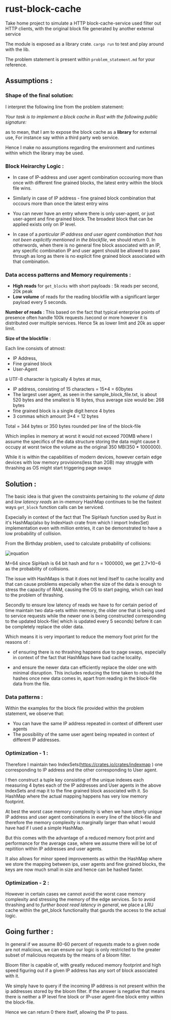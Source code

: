 # rust-block-cache
Take home project to simulate a HTTP block-cache-service used filter out HTTP clients, with the original block file generated by another external service

The module is exposed as a library crate. 
`cargo run` to test and play around with the lib.

The problem statement is present within `problem_statement.md` for your reference.


## Assumptions :

### Shape of the final solution:

I interpret the following line from the problem statement:

 *Your task is to implement a block cache in Rust with the following public
signature:* 

as to mean, that I am to expose the block cache as a **library** for external use, For instance say within a third party web service.

Hence I make no assumptions regarding the environment and runtimes within which the library may be used.

### Block Heirarchy Logic :

* In case of IP-address and user agent combination occouring more than once with different fine grained blocks, the latest entry within the block file wins.

* Similarly in case of IP address - fine grained block combination that occours more than once the latest entry wins

* You can never have an entry where there is only user-agent, or just user-agent and fine grained block. The broadest block that can be applied exists only on IP level.

* In case of a *particular IP address and user agent combination that has not been explicitly mentioned in the blockfile*, we should return 0. In otherwords, when there is no general fine block associated with an IP, any specific combination IP and user agent should be allowed to pass through as long as there is no explicit fine grained block associated with that combination.

### Data access patterns and Memory requirements :

* **High reads** for ```get_blocks``` with short payloads  : 5k reads per second, 20k peak
* **Low volume** of reads for the reading blockfile with a significant larger payload every 5 seconds.

**Number of reads** : This based on the fact that typical enterprise points of presence often handle 100k requests /second or more however it is distributed over multiple services. Hence 5k as lower limit and 20k as upper limit.

**Size of the blockfile** :

Each line consists of atmost:
* IP Address,
* Fine grained block
* User-Agent

a UTF-8 character is typically 4 bytes at max, 

* IP address, consisting of 15 characters = 15*4 = 60bytes
* The largest user agent, as seen in the sample_block_file.txt, is about 520 bytes and the smallest is 16 bytes, thus average size would be: 268 bytes
* fine grained block is a single digit hence 4 bytes
* 3 commas which amount 3*4 = 12 bytes

Total = 344 bytes or 350 bytes rounded per line of the block-file

Which implies in memory at worst it would not exceed 700MB where I assume the specifics of the data structure storing the data might cause it occupy at worst twice the volume as the original 350 MB(350 * 1000000). 

While it is within the capabilities of modern devices, however certain edge devices with low memory provisions(less than 2GB) may struggle with thrashing as OS might start triggering page swaps



## Solution : 

The basic idea is that given the constraints pertaining to *the volume of data* and *low latency reads* an in-memory HashMap continues to be the fastest ways `get_block` function calls can be serviced. 

Expecially in context of the fact that The SipHash function used by Rust in it's HashMap(also by IndexHash crate from which I import IndexSet) implementation even with million entries, it can be demonstrated to have a low probability of collision.

From the Birthday problem, used to calculate probability of collisions:

![equation](https://latex.codecogs.com/svg.latex?P(\text{collision})%20\approx%201%20-%20e^{-\frac{n(n-1)}{2M}})


M=64 since SipHash is 64 bit hash and for n = 1000000, we get 2.7×10−6 as the probability of collisions.

The issue with HashMaps is that it does not lend itself to cache locality and that can cause problems especially when the size of the data is enough to stress the capacity of RAM, causing the OS to start paging, which can lead to the problem of thrashing.

Secondly to ensure low latency of reads we have to for certain period of time maintain two data-sets within memory, the older one that is being used to service requests while the newer one is being constructed corresponding to the updated block-file( which is updated every 5 seconds) before it can be completely replace the older data.

Which means it is very important to reduce the memory foot print for the reasons of :

* of ensuring there is no thrashing happens due to page swaps, especially in context of the fact that HashMaps have bad cache locality.

* and ensure the newer data can efficiently replace the older one with minimal disruption. This includes reducing the time taken to rebuild the hashes once new data comes in, apart from reading in the block-file data from the file.


### Data patterns :

Within the examples for the block file provided within the problem statement, we observe that:

* You can have the same IP address repeated in context of different user agents
* The possibility of the same user agent being repeated in context of different IP addresses.


### Optimization - 1 : 

Therefore I maintain two IndexSets(https://crates.io/crates/indexmap ) one corresponding to IP address and the other corresponding to User agent.

I then construct a tuple key consisting of the unique indexes each measuring 4 bytes each of the IP addresses and User agents in the above IndexSets and map it to the fine grained block associated with it. So HashMap where the actual mapping happens has very low memory footprint.

At best the worst case memory complexity is when we have utterly unique IP address and user agent combinations in every line of the block-file and therefore the memory complexity is marginally larger than what I would have had if I used a simple HashMap. 

But this comes with the advantage of a reduced memory foot print and performance for the average case, where we assume there will be lot of repitition within IP addresses and user agents.

It also allows for minor speed improvements as within the HashMap where we store the mapping between ips, user agents and fine grained blocks, the keys are now much small in size and hence can be hashed faster.

### Optimization - 2 : 

However in certain cases we cannot avoid the worst case memory complexity and stressing the memory of the edge services. So to avoid thrashing and to *further boost read latency in general*, we place a LRU cache within the get_block functionality that gaurds the access to the actual logic.

## Going further :

In general if we assume 80-60 percent of requests made to a given node are not malicious, we can ensure our logic is only restricted to the greater subset of malicious requests by the means of a bloom filter.

Bloom filter is capable of, with greatly reduced memory footprint and high speed figuring out if a given IP address has any sort of block associated with it.

We simply have to query if the incoming IP address is not present within the ip addresses stored by the bloom filter. If the answer is negative that means there is neither a IP level fine block or IP-user agent-fine block entry within the block-file.

Hence we can return 0 there itself, allowing the IP to pass.



